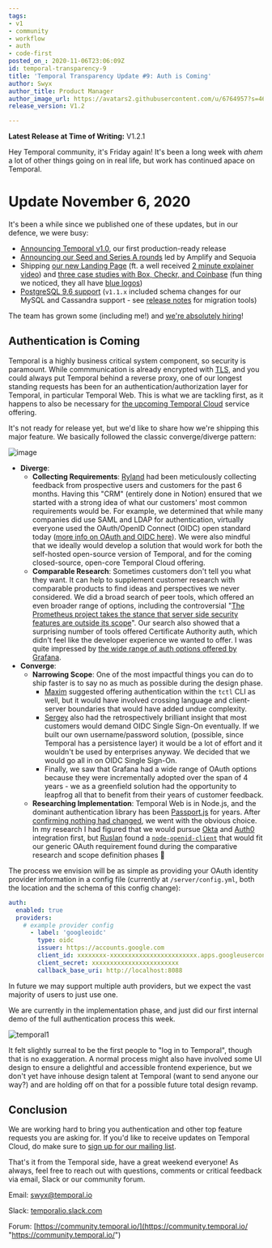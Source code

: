```yaml
---
tags:
- v1
- community
- workflow
- auth
- code-first
posted_on_: 2020-11-06T23:06:09Z
id: temporal-transparency-9
title: 'Temporal Transparency Update #9: Auth is Coming'
author: Swyx
author_title: Product Manager
author_image_url: https://avatars2.githubusercontent.com/u/6764957?s=460&u=97ad815028595b73b06ee4b0510e66bbe391228d&v=4
release_version: V1.2

---
```

<!--truncate-->

**Latest Release at Time of Writing:** V1.2.1

Hey Temporal community, it's Friday again! It's been a long week with *ahem* a lot of other things going on in real life, but work has continued apace on Temporal.

# Update November 6, 2020

It's been a while since we published one of these updates, but in our defence, we were busy: 

- [Announcing Temporal v1.0](https://docs.temporal.io/blog/temporal-v1-announcement), our first production-ready release
- [Announcing our Seed and Series A rounds](https://docs.temporal.io/blog/funding-announcement) led by Amplify and Sequoia
- Shipping [our new Landing Page](http://temporal.io/) (ft. a well received [2 minute explainer video](https://www.youtube.com/watch?v=f-18XztyN6c&feature=emb_title)) and [three case studies with Box, Checkr, and Coinbase](https://docs.temporal.io/blog/tags/case-study) (fun thing we noticed, they all have [blue logos](https://www.logomaker.com/blog/2017/09/27/blue-logos/))
- [PostgreSQL 9.6 support](https://github.com/temporalio/temporal/releases/tag/v1.2.1) (`v1.1.x` included schema changes for our MySQL and Cassandra support - see [release notes](https://github.com/temporalio/temporal/releases/tag/v1.1.1) for migration tools)

The team has grown some (including me!) and [we're absolutely hiring](https://www.temporal.io/careers/)!

## Authentication is Coming

Temporal is a highly business critical system component, so security is paramount. 
While commmunication is already encrypted with [TLS](https://docs.temporal.io/docs/configure-temporal-server/#tls), 
and you could always put Temporal behind a reverse proxy,
one of our longest standing requests has been for an authentication/authorization layer for Temporal, in particular Temporal Web. 
This is what we are tackling first, 
as it happens to also be necessary for [the upcoming Temporal Cloud](https://temporal.us17.list-manage.com/subscribe/post?u=2334a0f23e55fd1840613755d&id=bbbbd4709f) service offering. 

It's not ready for release yet, but we'd like to share how we're shipping this major feature. We basically followed the classic converge/diverge pattern:

![image](https://user-images.githubusercontent.com/6764957/98401393-92855580-20a0-11eb-8098-0f331163c87a.png)

- **Diverge**:
  - **Collecting Requirements**: [Ryland](https://twitter.com/taillogs) had been meticulously collecting feedback from prospective users and customers for the past 6 months. Having this "CRM" (entirely done in Notion) ensured that we started with a strong idea of what our customers' most common requirements would be. For example, we determined that while many companies did use SAML and LDAP for authentication, virtually everyone used the OAuth/OpenID Connect (OIDC) open standard today ([more info on OAuth and OIDC here](https://developer.okta.com/blog/2019/10/21/illustrated-guide-to-oauth-and-oidc)). We were also mindful that we ideally would develop a solution that would work for both the self-hosted open-source version of Temporal, and for the coming closed-source, open-core Temporal Cloud offering.
  - **Comparable Research**: Sometimes customers don't tell you what they want. It can help to supplement customer research with comparable products to find ideas and perspectives we never considered. We did a broad search of peer tools, which offered an even broader range of options, including the controversial "[The Prometheus project takes the stance that server side security features are outside its scope]( https://www.robustperception.io/prometheus-security-authentication-authorization-and-encryption)". Our search also showed that a surprising number of tools offered Certificate Authority auth, which didn't feel like the developer experience we wanted to offer. I was quite impressed by [the wide range of auth options offered by Grafana](https://grafana.com/docs/grafana/latest/auth/).
- **Converge**:
  - **Narrowing Scope**: One of the most impactful things you can do to ship faster is to say no as much as possible during the design phase. 
    - [Maxim](https://www.linkedin.com/in/fateev/) suggested offering authentication within the `tctl` CLI as well, but it would have involved crossing language and client-server boundaries that would have added undue complexity. 
    - [Sergey](https://dev.to/temporalio/why-i-joined-temporal-19dg) also had the retrospectively brilliant insight that most customers would demand OIDC Single Sign-On eventually. If we built our own username/password solution, (possible, since Temporal has a persistence layer) it would be a lot of effort and it wouldn't be used by enterprises anyway. We decided that we would go all in on OIDC Single Sign-On. 
    - Finally, we saw that Grafana had a wide range of OAuth options because they were incrementally adopted over the span of 4 years - we as a greenfield solution had the opportunity to leapfrog all that to benefit from their years of customer feedback.
  - **Researching Implementation**: Temporal Web is in Node.js, and the dominant authentication library has been [Passport.js](http://www.passportjs.org/) for years. After [confirming nothing had changed](https://twitter.com/swyx/status/1315754745412284416), we went with the obvious choice. In my research I had figured that we would pursue [Okta](http://www.passportjs.org/packages/passport-okta-oauth) and [Auth0](http://www.passportjs.org/packages/passport-auth0) integration first, but [Ruslan](https://www.linkedin.com/in/feedmeapples) found a [`node-openid-client`](https://github.com/panva/node-openid-client) that would fit our generic OAuth requirement found during the comparative research and scope definition phases :tada:
 
The process we envision will be as simple as providing your OAuth identity provider information in a config file (currently at `/server/config.yml`, both the location and the schema of this config change):

```yaml
auth:
  enabled: true
  providers:
    # example provider config
	  - label: 'googleoidc'
	    type: oidc
	    issuer: https://accounts.google.com
	    client_id: xxxxxxxx-xxxxxxxxxxxxxxxxxxxxxxxx.apps.googleusercontent.com
	    client_secret: xxxxxxxxxxxxxxxxxxxxxxxx
	    callback_base_uri: http://localhost:8088
```

In future we may support multiple auth providers, but we expect the vast majority of users to just use one.

We are currently in the implementation phase, and just did our first internal demo of the full authentication process this week. 

![temporal1](https://user-images.githubusercontent.com/6764957/98401239-518d4100-20a0-11eb-8acf-bd9703d7f073.gif)

It felt slightly surreal to be the first people to "log in to Temporal", though that is no exaggeration. A normal process might also have involved some UI design to ensure a delightful and accessible frontend experience, but we don't yet have inhouse design talent at Temporal (want to send anyone our way?) and are holding off on that for a possible future total design revamp.

## Conclusion

We are working hard to bring you authentication and other top feature requests you are asking for. If you'd like to receive updates on Temporal Cloud, do make sure to [sign up for our mailing list](https://temporal.us17.list-manage.com/subscribe/post?u=2334a0f23e55fd1840613755d&id=bbbbd4709f).

That's it from the Temporal side, have a great weekend everyone! As always, feel free to reach out with questions, comments or critical feedback via email, Slack or our community forum.

Email: [swyx@temporal.io](mailto:swyx@temporal.io)

Slack: [temporalio.slack.com](http://temporalio.slack.com/)

Forum: [https://community.temporal.io/](https://community.temporal.io/ "https://community.temporal.io/")
